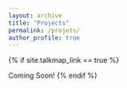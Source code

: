 ```yaml
---
layout: archive
title: "Projects"
permalink: /projets/
author_profile: true
---
```


{% if site.talkmap_link == true %}

Coming Soon!
{% endif %}

